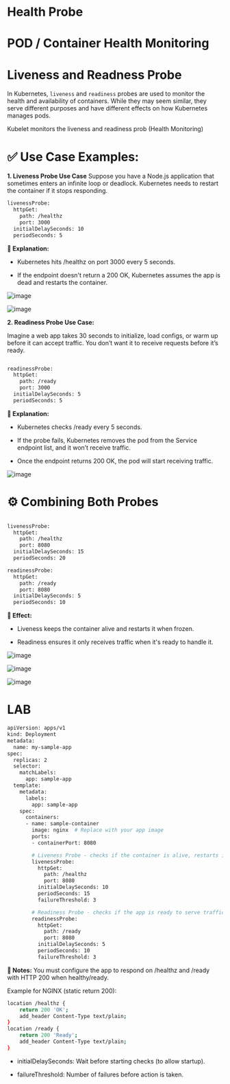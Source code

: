 
# Health Probe
# POD / Container Health Monitoring 
# Liveness and Readness Probe

In Kubernetes, `liveness` and `readiness` probes are used to monitor the health and availability of containers.
While they may seem similar, they serve different purposes and have different effects on how Kubernetes manages pods.

Kubelet monitors the liveness and readiness prob (Health Monitoring)



# ✅ Use Case Examples:

**1. Liveness Probe Use Case**
Suppose you have a Node.js application that sometimes enters an infinite loop or deadlock. Kubernetes needs to restart the container if it stops responding.

```bash
livenessProbe:
  httpGet:
    path: /healthz
    port: 3000
  initialDelaySeconds: 10
  periodSeconds: 5

```
**🧠 Explanation:**

- Kubernetes hits /healthz on port 3000 every 5 seconds.

- If the endpoint doesn't return a 200 OK, Kubernetes assumes the app is dead and restarts the container.


![image](https://github.com/user-attachments/assets/176dd644-64cf-4841-8b36-80a4c7060442)


![image](https://github.com/user-attachments/assets/219b0c94-41fc-42d0-8f2b-9498d8327596)


**2. Readiness Probe Use Case:**

Imagine a web app takes 30 seconds to initialize, load configs, or warm up before it can accept traffic. You don’t want it to receive requests before it’s ready.


```bash

readinessProbe:
  httpGet:
    path: /ready
    port: 3000
  initialDelaySeconds: 5
  periodSeconds: 5

```

**🧠 Explanation:**

- Kubernetes checks /ready every 5 seconds.

- If the probe fails, Kubernetes removes the pod from the Service endpoint list, and it won’t receive traffic.

- Once the endpoint returns 200 OK, the pod will start receiving traffic.


![image](https://github.com/user-attachments/assets/1b91b995-d35e-494f-9fdd-a2c8b4f43be4)


# **⚙️ Combining Both Probes**

```bash

livenessProbe:
  httpGet:
    path: /healthz
    port: 8080
  initialDelaySeconds: 15
  periodSeconds: 20

readinessProbe:
  httpGet:
    path: /ready
    port: 8080
  initialDelaySeconds: 5
  periodSeconds: 10

```

**🧠 Effect:**

- Liveness keeps the container alive and restarts it when frozen.

- Readiness ensures it only receives traffic when it's ready to handle it.


![image](https://github.com/user-attachments/assets/7125a7d4-24e4-43ec-b28a-6ee37cb9c351)


![image](https://github.com/user-attachments/assets/2b0d8350-2bb8-45c1-88f0-5752a605e126)

![image](https://github.com/user-attachments/assets/b59419bb-71f2-4897-86f5-2e6fa25cbb65)


# LAB

```bash
apiVersion: apps/v1
kind: Deployment
metadata:
  name: my-sample-app
spec:
  replicas: 2
  selector:
    matchLabels:
      app: sample-app
  template:
    metadata:
      labels:
        app: sample-app
    spec:
      containers:
      - name: sample-container
        image: nginx  # Replace with your app image
        ports:
        - containerPort: 8080

        # Liveness Probe - checks if the container is alive, restarts if fails
        livenessProbe:
          httpGet:
            path: /healthz
            port: 8080
          initialDelaySeconds: 10
          periodSeconds: 15
          failureThreshold: 3

        # Readiness Probe - checks if the app is ready to serve traffic
        readinessProbe:
          httpGet:
            path: /ready
            port: 8080
          initialDelaySeconds: 5
          periodSeconds: 10
          failureThreshold: 3

```

**📝 Notes:**
You must configure the app to respond on /healthz and /ready with HTTP 200 when healthy/ready.

Example for NGINX (static return 200):

```bash
location /healthz {
    return 200 'OK';
    add_header Content-Type text/plain;
}
location /ready {
    return 200 'Ready';
    add_header Content-Type text/plain;
}

```

- initialDelaySeconds: Wait before starting checks (to allow startup).

- failureThreshold: Number of failures before action is taken.

